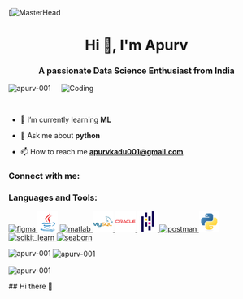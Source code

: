 [![MasterHead](https://www.google.com/url?sa=i&url=https%3A%2F%2Fwww.freepik.com%2Ffree-photos-vectors%2Fdata-science-wallpaper&psig=AOvVaw2TKCxypeOTM3Duw92gIKp1&ust=1718735643703000&source=images&cd=vfe&opi=89978449&ved=0CBEQjRxqFwoTCJCMsrCj44YDFQAAAAAdAAAAABAI)
<h1 align="center">Hi 👋, I'm Apurv</h1>
<h3 align="center">A passionate Data Science Enthusiast from India</h3>
<img align="right" alt="Coding" width="400 src="https://www.google.com/url?sa=i&url=https%3A%2F%2Fwww.velvetech.com%2Fblog%2Fartificial-intelligence-healthcare%2F&psig=AOvVaw1OeVl1qRlnSPT0UOcolE6N&ust=1718732736545000&source=images&cd=vfe&opi=89978449&ved=0CBEQjRxqFwoTCLCz0NSY44YDFQAAAAAdAAAAABAE"

<p align="left"> <img src="https://komarev.com/ghpvc/?username=apurv-001&label=Profile%20views&color=0e75b6&style=flat" alt="apurv-001" /> </p>

<p align="left"> <a href="https://twitter.com/" target="blank"><img src="https://img.shields.io/twitter/follow/?logo=twitter&style=for-the-badge" alt="" /></a> </p>

- 🌱 I’m currently learning **ML**

- 💬 Ask me about **python**

- 📫 How to reach me **apurvkadu001@gmail.com**

<h3 align="left">Connect with me:</h3>
<p align="left">
</p>

<h3 align="left">Languages and Tools:</h3>
<p align="left"> <a href="https://www.figma.com/" target="_blank" rel="noreferrer"> <img src="https://www.vectorlogo.zone/logos/figma/figma-icon.svg" alt="figma" width="40" height="40"/> </a> <a href="https://www.java.com" target="_blank" rel="noreferrer"> <img src="https://raw.githubusercontent.com/devicons/devicon/master/icons/java/java-original.svg" alt="java" width="40" height="40"/> </a> <a href="https://www.mathworks.com/" target="_blank" rel="noreferrer"> <img src="https://upload.wikimedia.org/wikipedia/commons/2/21/Matlab_Logo.png" alt="matlab" width="40" height="40"/> </a> <a href="https://www.mysql.com/" target="_blank" rel="noreferrer"> <img src="https://raw.githubusercontent.com/devicons/devicon/master/icons/mysql/mysql-original-wordmark.svg" alt="mysql" width="40" height="40"/> </a> <a href="https://www.oracle.com/" target="_blank" rel="noreferrer"> <img src="https://raw.githubusercontent.com/devicons/devicon/master/icons/oracle/oracle-original.svg" alt="oracle" width="40" height="40"/> </a> <a href="https://pandas.pydata.org/" target="_blank" rel="noreferrer"> <img src="https://raw.githubusercontent.com/devicons/devicon/2ae2a900d2f041da66e950e4d48052658d850630/icons/pandas/pandas-original.svg" alt="pandas" width="40" height="40"/> </a> <a href="https://postman.com" target="_blank" rel="noreferrer"> <img src="https://www.vectorlogo.zone/logos/getpostman/getpostman-icon.svg" alt="postman" width="40" height="40"/> </a> <a href="https://www.python.org" target="_blank" rel="noreferrer"> <img src="https://raw.githubusercontent.com/devicons/devicon/master/icons/python/python-original.svg" alt="python" width="40" height="40"/> </a> <a href="https://scikit-learn.org/" target="_blank" rel="noreferrer"> <img src="https://upload.wikimedia.org/wikipedia/commons/0/05/Scikit_learn_logo_small.svg" alt="scikit_learn" width="40" height="40"/> </a> <a href="https://seaborn.pydata.org/" target="_blank" rel="noreferrer"> <img src="https://seaborn.pydata.org/_images/logo-mark-lightbg.svg" alt="seaborn" width="40" height="40"/> </a> </p>

<p><img align="left" src="https://github-readme-stats.vercel.app/api/top-langs?username=apurv-001&show_icons=true&locale=en&layout=compact" alt="apurv-001" /></p>

<p>&nbsp;<img align="center" src="https://github-readme-stats.vercel.app/api?username=apurv-001&show_icons=true&locale=en" alt="apurv-001" /></p>

<p><img align="center" src="https://github-readme-streak-stats.herokuapp.com/?user=apurv-001&" alt="apurv-001" /></p>
## Hi there 👋

<!--
**apurv-001/apurv-001** is a ✨ _special_ ✨ repository because its `README.md` (this file) appears on your GitHub profile.

Here are some ideas to get you started:

- 🔭 I’m currently working on ...
- 🌱 I’m currently learning ...
- 👯 I’m looking to collaborate on ...
- 🤔 I’m looking for help with ...
- 💬 Ask me about ...
- 📫 How to reach me: ...
- 😄 Pronouns: ...
- ⚡ Fun fact: ...
-->

